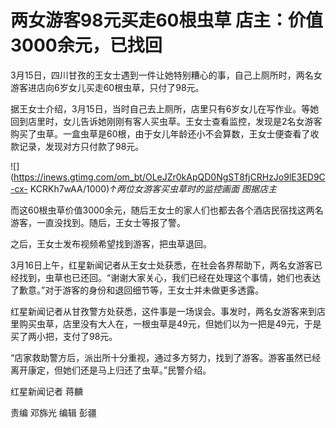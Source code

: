# 两女游客98元买走60根虫草 店主：价值3000余元，已找回

3月15日，四川甘孜的王女士遇到一件让她特别糟心的事，自己上厕所时，两名女游客进店向6岁女儿买走60根虫草，只付了98元。

据王女士介绍，3月15日，当时自己去上厕所，店里只有6岁女儿在写作业。等她回到店里时，女儿告诉她刚刚有客人买虫草。王女士查看监控，发现是2名女游客购买了虫草。一盒虫草是60根，由于女儿年龄还小不会算数，王女士便查看了收款记录，发现对方只付款了98元。

![](https://inews.gtimg.com/om_bt/OLeJZr0kApQD0NgST8fjCRHzJo9lE3ED9C-cx-
KCRKh7wAA/1000)_↑两位女游客买虫草时的监控画面 图据店主_

而这60根虫草价值3000余元，随后王女士的家人们也都去各个酒店民宿找这两名游客，一直没找到。随后，王女士等报了警。

之后，王女士发布视频希望找到游客，把虫草退回。

3月16日上午，红星新闻记者从王女士处获悉，在社会各界帮助下，两名女游客已经找到，虫草也已还回。“谢谢大家关心，我们已经在处理这个事情，她们也表达了歉意。”对于游客的身份和退回细节等，王女士并未做更多透露。

红星新闻记者从甘孜警方处获悉，这件事是一场误会。事发时，两名女游客来到店里购买虫草，店里没有大人在，一根虫草是49元，但她们以为一把是49元，于是买了两小把，支付了98元。

“店家救助警方后，派出所十分重视，通过多方努力，找到了游客。游客虽然已经离开康定，但她们还是马上归还了虫草。”民警介绍。

红星新闻记者 蒋麟

责编 邓旆光 编辑 彭疆

